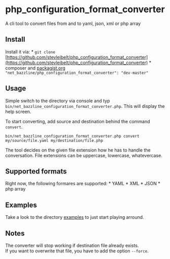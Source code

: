 # php_configuration_format_converter 

A cli tool to convert files from and to yaml, json, xml or php array

## Install

Install it via: 
    * `git clone `[https://github.com/stevleibelt/php_configuration_format_converter](https://github.com/stevleibelt/php_configuration_format_converter)
    * composer and [packagist.org](https://packagist.org/packages/net_bazzline/php_configuration_format_converter) `"net_bazzline/php_configuration_format_converter": "dev-master"`

## Usage

Simple switch to the directory via console and typ `bin/net_bazzline_configuration_format_converter.php`. This will display the help screen. 
  
To start converting, add source and destination behind the command `convert`.
  
`bin/net_bazzline_configuration_format_converter.php convert my/source/file.yaml my/destination/file.php`
  
The tool decides on the given file extension how he has to handle the conversation. File extensions can be uppercase, lowercase, whatevercase.  

## Supported formats

Right now, the following formares are supported:
    * YAML
    * XML
    * JSON
    * php array

## Examples

Take a look to the directory [examples](https://github.com/stevleibelt/php_configuration_format_converter/tree/master/example) to just start playing arround.

## Notes

The converter will stop working if destination file already exists.  
If you want to overwrite that file, you have to add the option `--force`.
